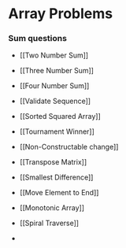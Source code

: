 # Array Problems
### Sum questions
- [[Two Number Sum]]
- [[Three Number Sum]]
- [[Four Number Sum]]

- [[Validate Sequence]]
- [[Sorted Squared Array]]
- [[Tournament Winner]]
- [[Non-Constructable change]]
- [[Transpose Matrix]]
- [[Smallest Difference]]
- [[Move Element to End]]
- [[Monotonic Array]]
- [[Spiral Traverse]]
- 